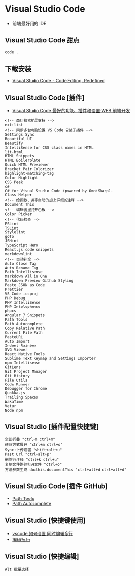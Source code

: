 # Visual Studio Code

- 前端最好用的 IDE

## Visual Studio Code 甜点

```c#
code .
```

## 下载安装

- [Visual Studio Code - Code Editing. Redefined](https://code.visualstudio.com/)

## Visual Studio Code [插件]

- [Visual Studio Code 最好的功能、插件和设置-WEB 前端开发](https://www.html.cn/archives/8144)

```text
<!-- 商店搜索扩展支持 -->
ext:list
<!-- 同步多台电脑设置 VS Code 安装了插件 -->
Settings Sync
Beautiful UI
Beautify
IntelliSense for CSS class names in HTML
lit-html
HTML Snippets
HTML Boilerplate
Quick HTML Previewer
Bracket Pair Colorizer
highlight-matching-tag
Color Highlight
CSS Peek
c#
C# for Visual Studio Code (powered by OmniSharp).
Class Helper
<!-- 给函数、类等自动的加上详细的注释 -->
Document This
<!-- 编辑器里打开色板 -->
Color Picker
<!-- 代码检查 -->
ESLint
TSLint
Stylelint
goTo
JSHint
TypeScript Hero
React.js code snippets
markdownlint
<!-- 自动补全 -->
Auto Close Tag
Auto Rename Tag
Path Intellisense
Markdown All in One
Markdown Preview Github Styling
Paste JSON as Code
Prettier
VS Code .csproj
PHP Debug
PHP IntelliSense
PHP Intelephense
phpcs
Angular 7 Snippets
Path Tools
Path Autocomplete
Copy Relative Path
Current File Path
PasteURL
Auto Import
Indent-Rainbow
SVG Viewer
React Native Tools
Sublime Text Keymap and Settings Importer
npm Intellisense
GitLens
Git Project Manager
Git History
File Utils
Code Runner
Debugger for Chrome
Quokka.js
Trailing Spaces
WakaTime
Vetur
Node npm
```

## Visual Studio [插件配置快捷键]

```shell
全部折叠 "ctrl+m ctrl+m"
递归方式展开 "ctrl+m ctrl+o"
Sync:上传设置 "shift+alt+u"
Past Url "ctrl+alt+p"
删除行注释 "ctrl+k ctrl+u"
复制文件路径打开文件 "ctrl+o"
方法参数生成 docthis.documentThis "ctrl+alt+d ctrl+alt+d"
```

## Visual Studio Code [插件 GitHub]

- [Path Tools](https://github.com/cg-cnu/vscode-path-tools)
- [Path Autocomplete](https://github.com/ionutvmi/path-autocomplete)

## Visual Studio [快捷键使用]

- [vscode 如何设置 同时编辑多行](https://tieba.baidu.com/p/5542621594?red_tag=1010354508)
- [编辑技巧](https://juejin.im/post/5bc55606e51d450e853075c9)

## Visual Studio [快捷编辑]

```text
Alt 批量选择
```
